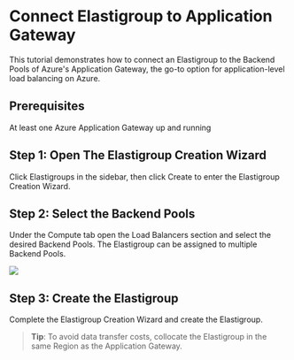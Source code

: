 # Connect Elastigroup to Application Gateway

This tutorial demonstrates how to connect an Elastigroup to the Backend Pools of Azure's Application Gateway, the go-to option for application-level load balancing on Azure.

## Prerequisites

At least one Azure Application Gateway up and running

## Step 1: Open The Elastigroup Creation Wizard

Click Elastigroups in the sidebar, then click Create to enter the Elastigroup Creation Wizard.

## Step 2: Select the Backend Pools

Under the Compute tab open the Load Balancers section and select the desired Backend Pools. The Elastigroup can be assigned to multiple Backend Pools.

<img src="/elastigroup/_media/create-elastigroup-eks-cluster_1.png" />

## Step 3: Create the Elastigroup

Complete the Elastigroup Creation Wizard and create the Elastigroup.

> **Tip**: To avoid data transfer costs, collocate the Elastigroup in the same Region as the Application Gateway.
